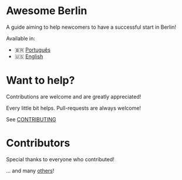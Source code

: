 # Awesome Berlin
A guide aiming to help newcomers to have a successful start in Berlin!

Available in:

- :brazil: [Português](https://marlonbernardes.github.io/awesome-berlin/pt-br/)
- :us: [English](https://marlonbernardes.github.io/awesome-berlin/en/)

# Want to help?
Contributions are welcome and are greatly appreciated!

Every little bit helps. Pull-requests are always welcome!

See [CONTRIBUTING](./CONTRIBUTING.md)

# Contributors

Special thanks to everyone who contributed!

<!-- contributors:start -->

<!-- contributors:end -->

... and many [others](https://github.com/marlonbernardes/awesome-berlin/graphs/contributors)!

